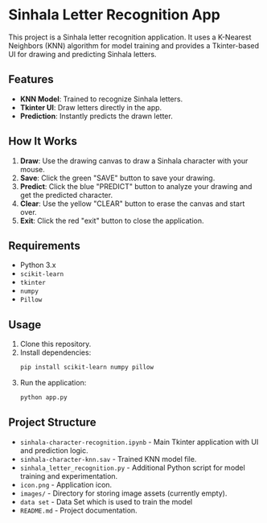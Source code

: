 # Sinhala Letter Recognition App

This project is a Sinhala letter recognition application. It uses a K-Nearest Neighbors (KNN) algorithm for model training and provides a Tkinter-based UI for drawing and predicting Sinhala letters.

## Features

- **KNN Model**: Trained to recognize Sinhala letters.
- **Tkinter UI**: Draw letters directly in the app.
- **Prediction**: Instantly predicts the drawn letter.

## How It Works

1. **Draw**: Use the drawing canvas to draw a Sinhala character with your mouse.
2. **Save**: Click the green "SAVE" button to save your drawing.
3. **Predict**: Click the blue "PREDICT" button to analyze your drawing and get the predicted character.
4. **Clear**: Use the yellow "CLEAR" button to erase the canvas and start over.
5. **Exit**: Click the red "exit" button to close the application.

## Requirements

- Python 3.x
- `scikit-learn`
- `tkinter`
- `numpy`
- `Pillow`

## Usage

1. Clone this repository.
2. Install dependencies:
    ```bash
    pip install scikit-learn numpy pillow
    ```
3. Run the application:
    ```bash
    python app.py
    ```

## Project Structure

- `sinhala-character-recognition.ipynb` - Main Tkinter application with UI and prediction logic.
- `sinhala-character-knn.sav` - Trained KNN model file.
- `sinhala_letter_recognition.py` - Additional Python script for model training and experimentation.
- `icon.png` - Application icon.
- `images/` - Directory for storing image assets (currently empty).
- `data set` - Data Set which is used to train the model
- `README.md` - Project documentation.


